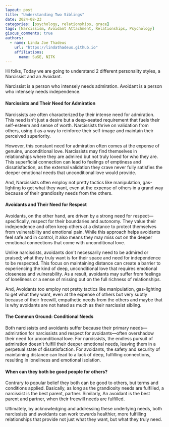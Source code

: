```yaml
---
layout: post
title: "Understanding Two Siblings"
date: 2024-08-23
categories: [psychology, relationships, grace]
tags: [Narcissism, Avoidant Attachment, Relationships, Psychology]
giscus_comments: true
authors:
  - name: Linda Joe Thadeus
    url: "https://lindathadeus.github.io"
    affiliations:
      name: SuSE, NITK
---
```

Hi folks,
Today we are going to understand 2 different personality styles, a Narcissist and an Avoidant.

Narcissist is a person who intensely needs admiration.
Avoidant is a person who intensely needs independence.

#### **Narcissists and Their Need for Admiration**

Narcissists are often characterized by their intense need for admiration. This need isn't just a desire but a deep-seated requirement that fuels their self-esteem and sense of worth. Narcissists thrive on validation from others, using it as a way to reinforce their self-image and maintain their perceived superiority.

However, this constant need for admiration often comes at the expense of genuine, unconditional love. Narcissists may find themselves in relationships where they are admired but not truly loved for who they are. This superficial connection can lead to feelings of emptiness and dissatisfaction, as the external validation they crave never fully satisfies the deeper emotional needs that unconditional love would provide.

And, Narcissists often employ not pretty tactics like manipulation, gas-lighting to get what they want, even at the expense of others in a grand way because of their grandiosity needs from the others.

#### **Avoidants and Their Need for Respect**

Avoidants, on the other hand, are driven by a strong need for respect—specifically, respect for their boundaries and autonomy. They value their independence and often keep others at a distance to protect themselves from vulnerability and emotional pain. While this approach helps avoidants feel safe and in control, it also means they may miss out on the deeper emotional connections that come with unconditional love.

Unlike narcissists, avoidants don't necessarily need to be admired or praised; what they truly want is for their space and need for independence to be respected. This focus on maintaining distance can create a barrier to experiencing the kind of deep, unconditional love that requires emotional closeness and vulnerability. As a result, avoidants may suffer from feelings of loneliness or a sense of missing out on the full richness of relationships.

And, Avoidants too employ not pretty tactics like manipulation, gas-lighting to get what they want, even at the expense of others but very subtly because of their freewill, empathetic needs from the others and maybe that is why avoidants are not hated as much as their narcissist sibling.

#### **The Common Ground: Conditional Needs**

Both narcissists and avoidants suffer because their primary needs—admiration for narcissists and respect for avoidants—often overshadow their need for unconditional love. For narcissists, the endless pursuit of admiration doesn't fulfill their deeper emotional needs, leaving them in a perpetual state of dissatisfaction. For avoidants, the safety and security of maintaining distance can lead to a lack of deep, fulfilling connections, resulting in loneliness and emotional isolation.

#### **When can they both be good people for others?**
Contrary to popular belief they both can be good to others, but terms and conditions applied. Basically, as long as the grandiosity needs are fulfilled, a narcissist is the best parent, partner. Similarly, An avoidant is the best parent and partner, when their freewill needs are fulfilled.

Ultimately, by acknowledging and addressing these underlying needs, both narcissists and avoidants can work towards healthier, more fulfilling relationships that provide not just what they want, but what they truly need.


